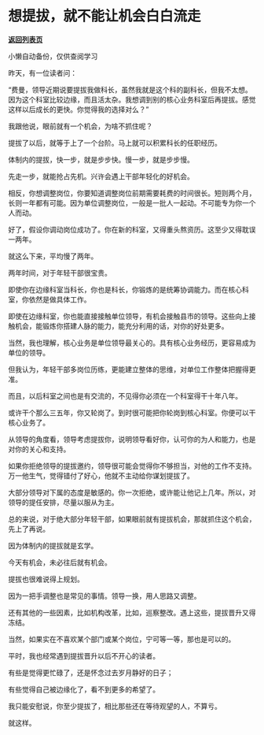 # 想提拔，就不能让机会白白流走

[**返回列表页**](/gzh/费曼的小茶馆)

小懒自动备份，仅供查阅学习

昨天，有一位读者问：

  

“费曼，领导近期说要提拔我做科长，虽然我就是这个科的副科长，但我不太想。因为这个科室比较边缘，而且活太杂。我想调到别的核心业务科室后再提拔。感觉这样以后成长的更快。你觉得我的选择对么？”

  

我跟他说，眼前就有一个机会，为啥不抓住呢？

  

提拔了以后，就等于上了一个台阶。马上就可以积累科长的任职经历。

  

体制内的提拔，快一步，就是步步快。慢一步，就是步步慢。

  

先走一步，就能抢占先机。兴许会遇上干部年轻化的好机会。

  

相反，你想调整岗位，你要知道调整岗位前期需要耗费的时间很长。短则两个月，长则一年都有可能。因为单位调整岗位，一般是一批人一起动。不可能专为你一个人而动。

  

好了，假设你调动岗位成功了。你在新的科室，又得重头熬资历。这至少又得耽误一两年。

  

就这么下来，平均慢了两年。

  

两年时间，对于年轻干部很宝贵。

  

即使你在边缘科室当科长，你也是科长，你锻炼的是统筹协调能力。而在核心科室，你依然是做具体工作。

  

即使在边缘科室，你也能直接接触单位领导，有机会接触县市的领导。这些向上接触机会，能锻炼你搭建人脉的能力，能充分利用的话，对你的好处更多。

  

当然，我也理解，核心业务是单位领导最关心的。具有核心业务经历，更容易成为单位的领导。

  

但我认为，年轻干部多岗位历练，更能建立整体的思维，对单位工作整体把握得更准。

  

而且，以后科室之间也是有交流的，不见得你必须在一个科室得干十年八年。

  

或许干个那么三五年，你又轮岗了。到时很可能把你轮岗到核心科室。你便可以干核心业务了。

  

从领导的角度看，领导考虑提拔你，说明领导看好你，认可你的为人和能力，也是对你的关心和支持。

  

如果你拒绝领导的提拔邀约，领导很可能会觉得你不够担当，对他的工作不支持。万一他生气，觉得错付了好心，他就不主动给你谋划提拔了。

  

大部分领导对下属的态度是敏感的。你一次拒绝，或许能让他记上几年。所以，对领导的提任安排，尽量以服从为主。

  

总的来说，对于绝大部分年轻干部，如果眼前就有提拔机会，那就抓住这个机会，先上了再说。

  

因为体制内的提拔就是玄学。

  

今天有机会，未必往后就有机会。

  

提拔也很难说得上规划。

  

因为一把手调整也是常见的事情。领导一换，用人思路又调整。

  

还有其他的一些因素，比如机构改革，比如，巡察整改。遇上这些，提拔晋升又得冻结。

  

当然，如果实在不喜欢某个部门或某个岗位，宁可等一等，那也是可以的。

  

平时，我也经常遇到提拔晋升以后不开心的读者。

  

有些是觉得更忙碌了，还是怀念过去岁月静好的日子；

  

有些觉得自己被边缘化了，看不到更多的希望了。

  

我只能安慰说，你至少提拔了，相比那些还在等待观望的人，不算亏。

  

就这样。

  

